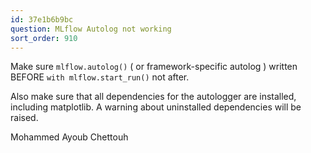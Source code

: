 ```yaml
---
id: 37e1b6b9bc
question: MLflow Autolog not working
sort_order: 910
---
```


Make sure `mlflow.autolog()` ( or framework-specific autolog ) written BEFORE `with mlflow.start_run()` not after.

Also make sure that all dependencies for the autologger are installed, including matplotlib. A warning about uninstalled dependencies will be raised.

Mohammed Ayoub Chettouh

